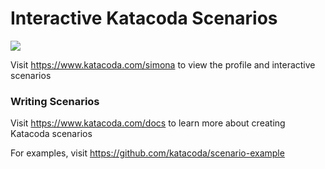 # Interactive Katacoda Scenarios

[![](http://shields.katacoda.com/katacoda/simona/count.svg)](https://www.katacoda.com/simona "Get your profile on Katacoda.com")

Visit https://www.katacoda.com/simona to view the profile and interactive scenarios

### Writing Scenarios
Visit https://www.katacoda.com/docs to learn more about creating Katacoda scenarios

For examples, visit https://github.com/katacoda/scenario-example

